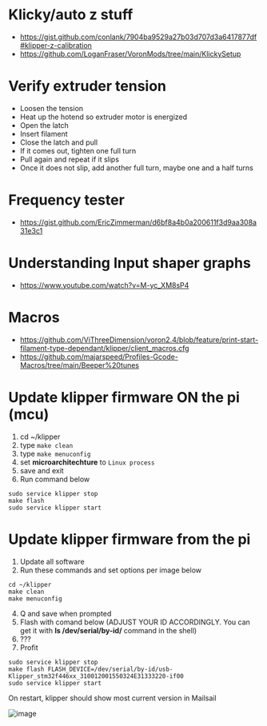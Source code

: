 #  Klicky/auto z stuff
- https://gist.github.com/conlank/7904ba9529a27b03d707d3a6417877df#klipper-z-calibration
- https://github.com/LoganFraser/VoronMods/tree/main/KlickySetup

# Verify extruder tension

- Loosen the tension
- Heat up the hotend so extruder motor is energized
- Open the latch
- Insert filament
- Close the latch and pull
- If it comes out, tighten one full turn
- Pull again and repeat if it slips
- Once it does not slip, add another full turn, maybe one and a half turns

# Frequency tester
- https://gist.github.com/EricZimmerman/d6bf8a4b0a200611f3d9aa308a31e3c1

# Understanding Input shaper graphs
- https://www.youtube.com/watch?v=M-yc_XM8sP4

# Macros
- https://github.com/ViThreeDimension/voron2.4/blob/feature/print-start-filament-type-dependant/klipper/client_macros.cfg
- https://github.com/majarspeed/Profiles-Gcode-Macros/tree/main/Beeper%20tunes

# Update klipper firmware ON the pi (mcu)

1. cd ~/klipper
2. type `make clean`
3. type `make menuconfig`
4. set **microarchitechture** to `Linux process`
5. save and exit
6. Run command below

```
sudo service klipper stop
make flash
sudo service klipper start
```

# Update klipper firmware from the pi

1. Update all software
2. Run these commands and set options per image below

```
cd ~/klipper
make clean
make menuconfig
 ```

4. Q and save when prompted
5. Flash with comand below (ADJUST YOUR ID ACCORDINGLY. You can get it with **ls /dev/serial/by-id/** command in the shell)
6. ???
7. Profit

```
sudo service klipper stop
make flash FLASH_DEVICE=/dev/serial/by-id/usb-Klipper_stm32f446xx_310012001550324E31333220-if00
sudo service klipper start
```

On restart, klipper should show most current version in Mailsail

![image](https://user-images.githubusercontent.com/4265254/198883349-bb3c9e14-1339-4a10-8706-6c6e036a2dcb.png)
